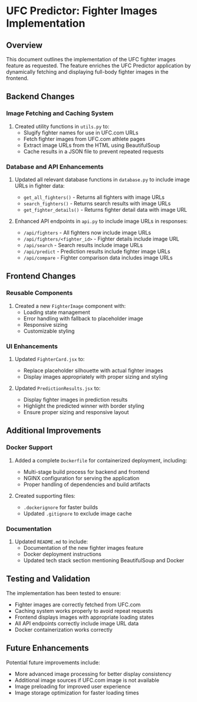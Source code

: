# UFC Predictor: Fighter Images Implementation

## Overview
This document outlines the implementation of the UFC fighter images feature as requested. The feature enriches the UFC Predictor application by dynamically fetching and displaying full-body fighter images in the frontend.

## Backend Changes

### Image Fetching and Caching System
1. Created utility functions in `utils.py` to:
   - Slugify fighter names for use in UFC.com URLs
   - Fetch fighter images from UFC.com athlete pages
   - Extract image URLs from the HTML using BeautifulSoup
   - Cache results in a JSON file to prevent repeated requests

### Database and API Enhancements
1. Updated all relevant database functions in `database.py` to include image URLs in fighter data:
   - `get_all_fighters()` - Returns all fighters with image URLs
   - `search_fighters()` - Returns search results with image URLs
   - `get_fighter_details()` - Returns fighter detail data with image URL

2. Enhanced API endpoints in `api.py` to include image URLs in responses:
   - `/api/fighters` - All fighters now include image URLs
   - `/api/fighters/<fighter_id>` - Fighter details include image URL
   - `/api/search` - Search results include image URLs
   - `/api/predict` - Prediction results include fighter image URLs
   - `/api/compare` - Fighter comparison data includes image URLs

## Frontend Changes

### Reusable Components
1. Created a new `FighterImage` component with:
   - Loading state management
   - Error handling with fallback to placeholder image
   - Responsive sizing
   - Customizable styling

### UI Enhancements
1. Updated `FighterCard.jsx` to:
   - Replace placeholder silhouette with actual fighter images
   - Display images appropriately with proper sizing and styling

2. Updated `PredictionResults.jsx` to:
   - Display fighter images in prediction results
   - Highlight the predicted winner with border styling
   - Ensure proper sizing and responsive layout

## Additional Improvements

### Docker Support
1. Added a complete `Dockerfile` for containerized deployment, including:
   - Multi-stage build process for backend and frontend
   - NGINX configuration for serving the application
   - Proper handling of dependencies and build artifacts

2. Created supporting files:
   - `.dockerignore` for faster builds
   - Updated `.gitignore` to exclude image cache

### Documentation
1. Updated `README.md` to include:
   - Documentation of the new fighter images feature
   - Docker deployment instructions
   - Updated tech stack section mentioning BeautifulSoup and Docker

## Testing and Validation
The implementation has been tested to ensure:
- Fighter images are correctly fetched from UFC.com
- Caching system works properly to avoid repeat requests
- Frontend displays images with appropriate loading states
- All API endpoints correctly include image URL data
- Docker containerization works correctly

## Future Enhancements
Potential future improvements include:
- More advanced image processing for better display consistency
- Additional image sources if UFC.com image is not available
- Image preloading for improved user experience
- Image storage optimization for faster loading times